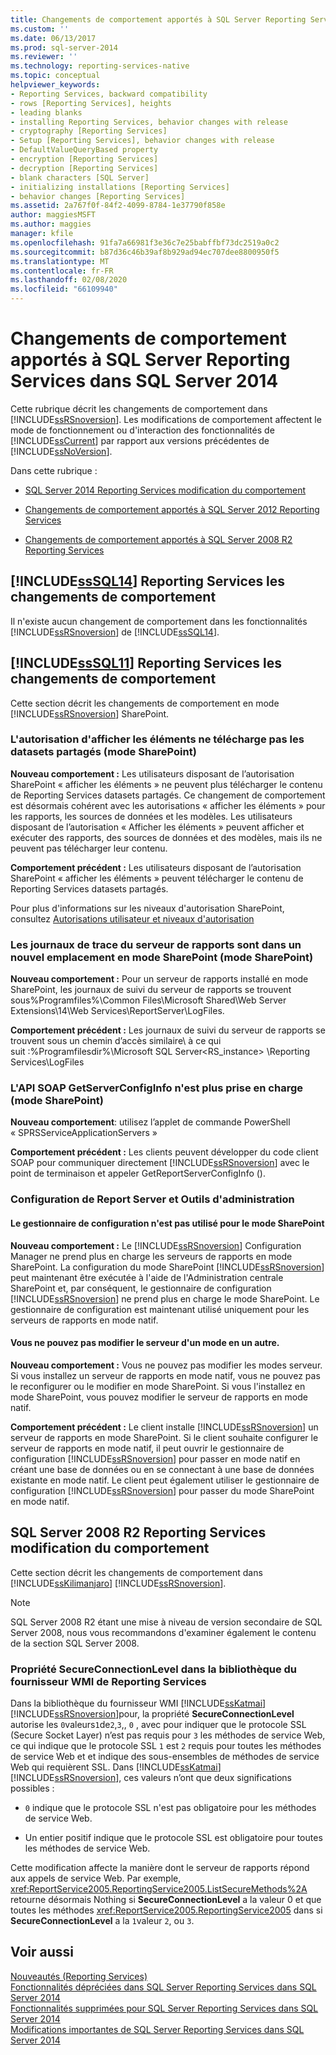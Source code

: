 ```yaml
---
title: Changements de comportement apportés à SQL Server Reporting Services dans SQL Server 2014 | Microsoft Docs
ms.custom: ''
ms.date: 06/13/2017
ms.prod: sql-server-2014
ms.reviewer: ''
ms.technology: reporting-services-native
ms.topic: conceptual
helpviewer_keywords:
- Reporting Services, backward compatibility
- rows [Reporting Services], heights
- leading blanks
- installing Reporting Services, behavior changes with release
- cryptography [Reporting Services]
- Setup [Reporting Services], behavior changes with release
- DefaultValueQueryBased property
- encryption [Reporting Services]
- decryption [Reporting Services]
- blank characters [SQL Server]
- initializing installations [Reporting Services]
- behavior changes [Reporting Services]
ms.assetid: 2a767f0f-84f2-4099-8784-1e37790f858e
author: maggiesMSFT
ms.author: maggies
manager: kfile
ms.openlocfilehash: 91fa7a66981f3e36c7e25babffbf73dc2519a0c2
ms.sourcegitcommit: b87d36c46b39af8b929ad94ec707dee8800950f5
ms.translationtype: MT
ms.contentlocale: fr-FR
ms.lasthandoff: 02/08/2020
ms.locfileid: "66109940"
---
```

# <a name="behavior-changes-to-sql-server-reporting-services--in-sql-server-2014"></a>Changements de comportement apportés à SQL Server Reporting Services dans SQL Server 2014
  Cette rubrique décrit les changements de comportement dans [!INCLUDE[ssRSnoversion](../includes/ssrsnoversion-md.md)]. Les modifications de comportement affectent le mode de fonctionnement ou d'interaction des fonctionnalités de [!INCLUDE[ssCurrent](../includes/sscurrent-md.md)] par rapport aux versions précédentes de [!INCLUDE[ssNoVersion](../includes/ssnoversion-md.md)].  
  
 Dans cette rubrique :  
  
-   [SQL Server 2014 Reporting Services modification du comportement](#bkmk_sql14)  
  
-   [Changements de comportement apportés à SQL Server 2012 Reporting Services](#bkmk_rc0)  
  
-   [Changements de comportement apportés à SQL Server 2008 R2 Reporting Services](#bkmk_kj)  
  
##  <a name="bkmk_sql14"></a>[!INCLUDE[ssSQL14](../includes/sssql14-md.md)] Reporting Services les changements de comportement  
 Il n'existe aucun changement de comportement dans les fonctionnalités [!INCLUDE[ssRSnoversion](../includes/ssrsnoversion-md.md)] de [!INCLUDE[ssSQL14](../includes/sssql14-md.md)].  
  
##  <a name="bkmk_rc0"></a>[!INCLUDE[ssSQL11](../includes/sssql11-md.md)] Reporting Services les changements de comportement  
 Cette section décrit les changements de comportement en mode [!INCLUDE[ssRSnoversion](../includes/ssrsnoversion-md.md)] SharePoint.  
  
### <a name="view-items-permission-will-not-download-shared-datasets-sharepoint-mode"></a>L'autorisation d'afficher les éléments ne télécharge pas les datasets partagés (mode SharePoint)  
 **Nouveau comportement :** Les utilisateurs disposant de l’autorisation SharePoint « afficher les éléments » ne peuvent plus télécharger le contenu de Reporting Services datasets partagés. Ce changement de comportement est désormais cohérent avec les autorisations « afficher les éléments » pour les rapports, les sources de données et les modèles. Les utilisateurs disposant de l’autorisation « Afficher les éléments » peuvent afficher et exécuter des rapports, des sources de données et des modèles, mais ils ne peuvent pas télécharger leur contenu.  
  
 **Comportement précédent :** Les utilisateurs disposant de l’autorisation SharePoint « afficher les éléments » peuvent télécharger le contenu de Reporting Services datasets partagés.  
  
 Pour plus d'informations sur les niveaux d'autorisation SharePoint, consultez [Autorisations utilisateur et niveaux d'autorisation](https://technet.microsoft.com/library/cc721640.aspx)  
  
### <a name="report-server-trace-logs-are-in-a-new-location-for-sharepoint-mode-sharepoint-mode"></a>Les journaux de trace du serveur de rapports sont dans un nouvel emplacement en mode SharePoint (mode SharePoint)  
 **Nouveau comportement :** Pour un serveur de rapports installé en mode SharePoint, les journaux de suivi du serveur de rapports se trouvent sous%Programfiles%\Common Files\Microsoft Shared\Web Server Extensions\14\Web Services\ReportServer\LogFiles.  
  
 **Comportement précédent :** Les journaux de suivi du serveur de rapports se trouvent sous un chemin d’accès similaire\\ à ce qui suit :%Programfilesdir%\Microsoft SQL Server<RS_instance> \Reporting Services\LogFiles  
  
### <a name="getserverconfiginfo-soap-api-is-no-longer-supported-sharepoint-mode"></a>L'API SOAP GetServerConfigInfo n'est plus prise en charge (mode SharePoint)  
 **Nouveau comportement**: utilisez l’applet de commande PowerShell « SPRSServiceApplicationServers »  
  
 **Comportement précédent :** Les clients peuvent développer du code client SOAP pour communiquer directement [!INCLUDE[ssRSnoversion](../includes/ssrsnoversion-md.md)] avec le point de terminaison et appeler GetReportServerConfigInfo ().  
  
### <a name="report-server-configuration-and-management-tools"></a>Configuration de Report Server et Outils d'administration  
  
#### <a name="configuration-manager-is-not-used-for-sharepoint-mode"></a>Le gestionnaire de configuration n'est pas utilisé pour le mode SharePoint  
 **Nouveau comportement :** Le [!INCLUDE[ssRSnoversion](../includes/ssrsnoversion-md.md)] Configuration Manager ne prend plus en charge les serveurs de rapports en mode SharePoint. La configuration du mode SharePoint [!INCLUDE[ssRSnoversion](../includes/ssrsnoversion-md.md)] peut maintenant être exécutée à l'aide de l'Administration centrale SharePoint et, par conséquent, le gestionnaire de configuration [!INCLUDE[ssRSnoversion](../includes/ssrsnoversion-md.md)] ne prend plus en charge le mode SharePoint. Le gestionnaire de configuration est maintenant utilisé uniquement pour les serveurs de rapports en mode natif.  
  
#### <a name="you-cannot-change-the-server-from-one-mode-to-another"></a>Vous ne pouvez pas modifier le serveur d'un mode en un autre.  
 **Nouveau comportement :** Vous ne pouvez pas modifier les modes serveur. Si vous installez un serveur de rapports en mode natif, vous ne pouvez pas le reconfigurer ou le modifier en mode SharePoint. Si vous l'installez en mode SharePoint, vous pouvez modifier le serveur de rapports en mode natif.  
  
 **Comportement précédent :** Le client installe [!INCLUDE[ssRSnoversion](../includes/ssrsnoversion-md.md)] un serveur de rapports en mode SharePoint. Si le client souhaite configurer le serveur de rapports en mode natif, il peut ouvrir le gestionnaire de configuration [!INCLUDE[ssRSnoversion](../includes/ssrsnoversion-md.md)] pour passer en mode natif en créant une base de données ou en se connectant à une base de données existante en mode natif. Le client peut également utiliser le gestionnaire de configuration [!INCLUDE[ssRSnoversion](../includes/ssrsnoversion-md.md)] pour passer du mode SharePoint en mode natif.  
  
##  <a name="bkmk_kj"></a>SQL Server 2008 R2 Reporting Services modification du comportement  
 Cette section décrit les changements de comportement dans [!INCLUDE[ssKilimanjaro](../includes/sskilimanjaro-md.md)] [!INCLUDE[ssRSnoversion](../includes/ssrsnoversion-md.md)].  
  
> [!NOTE]  
>  SQL Server 2008 R2 étant une mise à niveau de version secondaire de SQL Server 2008, nous vous recommandons d'examiner également le contenu de la section SQL Server 2008.  
  
### <a name="secureconnectionlevel-property-in-the-reporting-services-wmi-provider-library"></a>Propriété SecureConnectionLevel dans la bibliothèque du fournisseur WMI de Reporting Services  
 Dans la bibliothèque du fournisseur WMI [!INCLUDE[ssKatmai](../includes/sskatmai-md.md)] [!INCLUDE[ssRSnoversion](../includes/ssrsnoversion-md.md)]pour, la propriété **SecureConnectionLevel** autorise les `0`valeurs`1`de`2`,`3`,, `0` , avec pour indiquer que le protocole SSL (Secure Socket Layer) n’est pas requis pour `3` les méthodes de service Web, ce qui indique que le protocole SSL `1` est `2` requis pour toutes les méthodes de service Web et et indique des sous-ensembles de méthodes de service Web qui requièrent SSL. Dans [!INCLUDE[ssKatmai](../includes/sskatmai-md.md)] [!INCLUDE[ssRSnoversion](../includes/ssrsnoversion-md.md)], ces valeurs n’ont que deux significations possibles :  
  
-   
  `0` indique que le protocole SSL n'est pas obligatoire pour les méthodes de service Web.  
  
-   Un entier positif indique que le protocole SSL est obligatoire pour toutes les méthodes de service Web.  
  
 Cette modification affecte la manière dont le serveur de rapports répond aux appels de service Web. Par exemple, <xref:ReportService2005.ReportingService2005.ListSecureMethods%2A> retourne désormais Nothing si **SecureConnectionLevel** a la valeur 0 et que toutes les méthodes <xref:ReportService2005.ReportingService2005> dans si **SecureConnectionLevel** a la `1`valeur `2`, ou `3`.  
  
## <a name="see-also"></a>Voir aussi  
 [Nouveautés &#40;Reporting Services&#41;](what-s-new-reporting-services.md)   
 [Fonctionnalités dépréciées dans SQL Server Reporting Services dans SQL Server 2014](deprecated-features-in-sql-server-reporting-services-ssrs.md)   
 [Fonctionnalités supprimées pour SQL Server Reporting Services dans SQL Server 2014](discontinued-functionality-to-sql-server-reporting-services-in-sql-server.md)   
 [Modifications importantes de SQL Server Reporting Services dans SQL Server 2014](breaking-changes-in-sql-server-reporting-services-in-sql-server-2016.md)  
  
  
